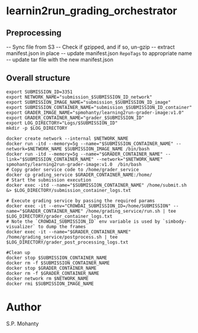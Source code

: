 # learnin2run_grading_orchestrator

## Preprocessing

-- Sync file from S3
-- Check if gzipped, and if so, un-gzip
-- extract manifest.json in place
-- update manifest.json `RepoTags` to appropriate name
-- update tar file with the new manifest.json

## Overall structure
```
export SUBMISSION_ID=3351
export NETWORK_NAME="submission_$SUBMISSION_ID_network"
export SUBMISSION_IMAGE_NAME="submission_$SUBMISSION_ID_image"
export SUBMISSION_CONTAINER_NAME="submission_$SUBMISSION_ID_container"
export GRADER_IMAGE_NAME="spmohanty/learning2run-grader-image:v1.0"
export GRADER_CONTAINER_NAME="grader_$SUBMISSION_ID"
export LOG_DIRECTORY="Logs/$SUBMISSION_ID"
mkdir -p $LOG_DIRECTORY

docker create network --internal $NETWORK_NAME
docker run -itd --memory=5g --name="$SUBMISSION_CONTAINER_NAME" --network=$NETWORK_NAME $SUBMISSION_IMAGE_NAME /bin/bash
docker run -itd --memory=5g --name="$GRADER_CONTAINER_NAME" --link="$SUBMISSION_CONTAINER_NAME" --network="$NETWORK_NAME" spmohanty/learning2run-grader-image:v1.0  /bin/bash
# Copy grader service code to /home/grader_service
docker cp grading_service $GRADER_CONTAINER_NAME:/home/
# Start the submission execution
docker exec -itd --name="$SUBMISSION_CONTAINER_NAME" /home/submit.sh &> $LOG_DIRECTORY/submission_container_logs.txt

# Execute grading service by passing the required params
docker exec -it --env="CROWDAI_SUBMISSION_ID=/home/SUBMISSION" --name="$GRADER_CONTAINER_NAME" /home/grading_service/run.sh | tee $LOG_DIRECTORY/grader_container_logs.txt
# Note the `CROWDAI_SUBMISSION_ID` env variable is used by `simbody-visualizer` to dump the frames
docker exec -it --name="$GRADER_CONTAINER_NAME" /home/grading_service/postprocess.sh | tee $LOG_DIRECTORY/grader_post_processing_logs.txt

#Clean up
docker stop $SUBMISSION_CONTAINER_NAME
docker rm -f $SUBMISSION_CONTAINER_NAME
docker stop $GRADER_CONTAINER_NAME
docker rm -f $GRADER_CONTAINER_NAME
docker network rm $NETWORK_NAME
docker rmi $SUBMISSION_IMAGE_NAME
```

# Author
S.P. Mohanty

